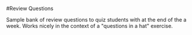 #Review Questions

Sample bank of review questions to quiz students with at the end of the a week. Works nicely in the context of a "questions in a hat" exercise.
